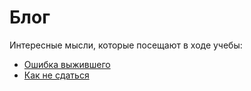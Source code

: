 # Блог

Интересные мысли, которые посещают в ходе учебы:

- [Ошибка выжившего](/blog/survivorship)
- [Как не сдаться](/blog/motivation)
